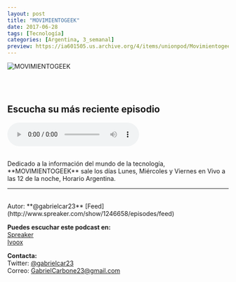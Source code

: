 ```yaml
---
layout: post
title: "MOVIMIENTOGEEK"
date: 2017-06-28
tags: [Tecnología]
categories: [Argentina, 3_semanal]
preview: https://ia601505.us.archive.org/4/items/unionpod/Movimientogeek300.jpg
---
```


![MOVIMIENTOGEEK](https://ia601505.us.archive.org/4/items/unionpod/Movimientogeek500.jpg)

<br/>
<br/>

## Escucha su más reciente episodio

<!--reproductor-feed=https://www.ivoox.com/movimientogeek_fg_f1292042_filtro_1.xml-->
<!--reproductor-start-->
<audio id="audio" preload="auto" controls="" src="http://www.ivoox.com/realidad-de-un-smartphones-con-androidgo_mf_27062289_feed_1.mp3"></audio>
<!--reproductor-end-->

<br/>  
Dedicado a la información del mundo de la tecnología, **MOVIMIENTOGEEK** sale los días Lunes, Miércoles y Viernes en Vivo a las 12 de la noche, Horario Argentina.  

_ _ _

<br>
Autor: **@gabrielcar23**  
[Feed](http://www.spreaker.com/show/1246658/episodes/feed)    


**Puedes escuchar este podcast en:**  
[Spreaker](https://www.spreaker.com/show/movimientogeek)  
[Ivoox](https://www.ivoox.com/podcast-movimientogeek_sq_f1292042_1.html)  



**Contacta:**  
Twitter: [@gabrielcar23 ](https://twitter.com/gabrielcar23)  
Correo: [GabrielCarbone23@gmail.com](mailto:GabrielCarbone23@gmail.com)  
